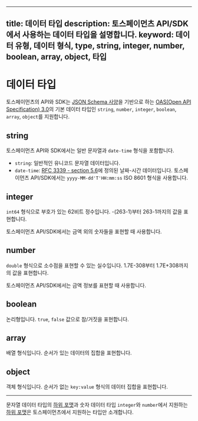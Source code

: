 ***

title: 데이터 타입
description: 토스페이먼츠 API/SDK에서 사용하는 데이터 타입을 설명합니다.
keyword: 데이터 유형, 데이터 형식, type, string, integer, number, boolean, array, object, 타입
----------------------------------------------------------------------------------

# 데이터 타입

토스페이먼츠의 API와 SDK는 [JSON Schema 사양](https://datatracker.ietf.org/doc/html/draft-wright-json-schema-00#section-4.2)을 기반으로 하는 [OAS(Open API Specification) 3.0](/resources/glossary/oas)의 기본 데이터 타입인 `string`, `number`, `integer`, `boolean`, `array`, `object`를 지원합니다.

## string

토스페이먼츠 API와 SDK에서는 일반 문자열과 `date-time` 형식을 포함합니다.

*   `string`: 일반적인 유니코드 문자열 데이터입니다.
*   `date-time`: [RFC 3339 - section 5.6](https://datatracker.ietf.org/doc/html/rfc3339#section-5.6)에 정의된 날짜-시간 데이터입니다. 토스페이먼츠 API/SDK에서는 `yyyy-MM-dd'T'HH:mm:ss` ISO 8601 형식을 사용합니다.

## integer

`int64` 형식으로 부호가 있는 62비트 정수입니다. -(263-1)부터 263-1까지의 값을 표현합니다.

토스페이먼츠 API/SDK에서는 금액 외의 숫자들을 표현할 때 사용합니다.

## number

`double` 형식으로 소수점을 표현할 수 있는 실수입니다. 1.7E-308부터 1.7E+308까지의 값을 표현합니다.

토스페이먼츠 API/SDK에서는 금액 정보를 표현할 때 사용합니다.

## boolean

논리형입니다. `true`, `false` 값으로 참/거짓을 표현합니다.

## array

배열 형식입니다. 순서가 있는 데이터의 집합을 표현합니다.

## object

객체 형식입니다. 순서가 없는 `key:value` 형식의 데이터 집합을 표현합니다.

***

문자열 데이터 타입의 [하위 포맷](https://swagger.io/docs/specification/data-models/data-types/#format)과 숫자 데이터 타입 `integer`와 `number`에서 지원하는 [하위 포맷](https://swagger.io/docs/specification/data-models/data-types/#numbers)은 토스페이먼츠에서 지원하는 타입만 소개합니다.
